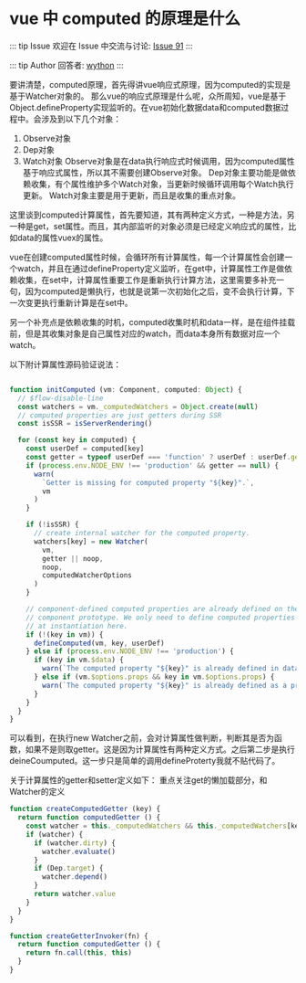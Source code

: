 # vue 中 computed 的原理是什么



::: tip Issue 
 欢迎在 Issue 中交流与讨论: [Issue 91](https://github.com/shfshanyue/Daily-Question/issues/91) 
:::

::: tip Author 
回答者: [wython](https://github.com/wython) 
:::

要讲清楚，computed原理，首先得讲vue响应式原理，因为computed的实现是基于Watcher对象的。
那么vue的响应式原理是什么呢，众所周知，vue是基于Object.defineProperty实现监听的。在vue初始化数据data和computed数据过程中。会涉及到以下几个对象：
1. Observe对象
2. Dep对象
3. Watch对象
Observe对象是在data执行响应式时候调用，因为computed属性基于响应式属性，所以其不需要创建Observe对象。
Dep对象主要功能是做依赖收集，有个属性维护多个Watch对象，当更新时候循环调用每个Watch执行更新。
Watch对象主要是用于更新，而且是收集的重点对象。

这里谈到computed计算属性，首先要知道，其有两种定义方式，一种是方法，另一种是get，set属性。而且，其内部监听的对象必须是已经定义响应式的属性，比如data的属性vuex的属性。

vue在创建computed属性时候，会循环所有计算属性，每一个计算属性会创建一个watch，并且在通过defineProperty定义监听，在get中，计算属性工作是做依赖收集，在set中，计算属性重要工作是重新执行计算方法，这里需要多补充一句，因为computed是懒执行，也就是说第一次初始化之后，变不会执行计算，下一次变更执行重新计算是在set中。

另一个补充点是依赖收集的时机，computed收集时机和data一样，是在组件挂载前，但是其收集对象是自己属性对应的watch，而data本身所有数据对应一个watch。

以下附计算属性源码验证说法：

```typescript

function initComputed (vm: Component, computed: Object) {
  // $flow-disable-line
  const watchers = vm._computedWatchers = Object.create(null)
  // computed properties are just getters during SSR
  const isSSR = isServerRendering()

  for (const key in computed) {
    const userDef = computed[key]
    const getter = typeof userDef === 'function' ? userDef : userDef.get
    if (process.env.NODE_ENV !== 'production' && getter == null) {
      warn(
        `Getter is missing for computed property "${key}".`,
        vm
      )
    }

    if (!isSSR) {
      // create internal watcher for the computed property.
      watchers[key] = new Watcher(
        vm,
        getter || noop,
        noop,
        computedWatcherOptions
      )
    }

    // component-defined computed properties are already defined on the
    // component prototype. We only need to define computed properties defined
    // at instantiation here.
    if (!(key in vm)) {
      defineComputed(vm, key, userDef)
    } else if (process.env.NODE_ENV !== 'production') {
      if (key in vm.$data) {
        warn(`The computed property "${key}" is already defined in data.`, vm)
      } else if (vm.$options.props && key in vm.$options.props) {
        warn(`The computed property "${key}" is already defined as a prop.`, vm)
      }
    }
  }
}
```
可以看到，在执行new Watcher之前，会对计算属性做判断，判断其是否为函数，如果不是则取getter。这是因为计算属性有两种定义方式。之后第二步是执行deineCoumputed。这一步只是简单的调用defineProterty我就不贴代码了。

关于计算属性的getter和setter定义如下：
重点关注get的懒加载部分，和Watcher的定义
```typescript
function createComputedGetter (key) {
  return function computedGetter () {
    const watcher = this._computedWatchers && this._computedWatchers[key]
    if (watcher) {
      if (watcher.dirty) {
        watcher.evaluate()
      }
      if (Dep.target) {
        watcher.depend()
      }
      return watcher.value
    }
  }
}

function createGetterInvoker(fn) {
  return function computedGetter () {
    return fn.call(this, this)
  }
}
```
